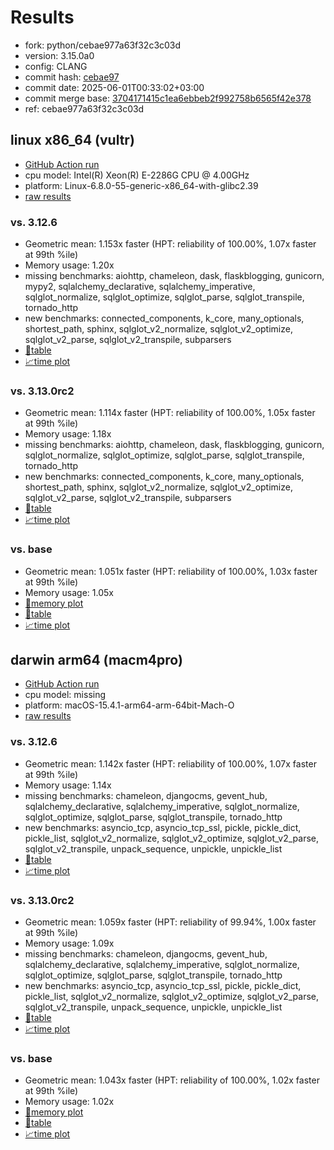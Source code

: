 # Results

- fork: python/cebae977a63f32c3c03d
- version: 3.15.0a0
- config: CLANG
- commit hash: [cebae97](https://github.com/python/cpython/commit/cebae97)
- commit date: 2025-06-01T00:33:02+03:00
- commit merge base: [3704171415c1ea6ebbeb2f992758b6565f42e378](https://github.com/python/cpython/commit/3704171415c1ea6ebbeb2f992758b6565f42e378)
- ref: cebae977a63f32c3c03d

## linux x86_64 (vultr)

- [GitHub Action run](https://github.com/facebookexperimental/free-threading-benchmarking/actions/runs/15368876192)
- cpu model: Intel(R) Xeon(R) E-2286G CPU @ 4.00GHz
- platform: Linux-6.8.0-55-generic-x86_64-with-glibc2.39
- [raw results](bm-20250601-vultr-x86_64-python-cebae977a63f32c3c03d-3.15.0a0-cebae97.json)

### vs. 3.12.6

- Geometric mean: 1.153x faster (HPT: reliability of 100.00%, 1.07x faster at 99th %ile)
- Memory usage: 1.20x
- missing benchmarks: aiohttp, chameleon, dask, flaskblogging, gunicorn, mypy2, sqlalchemy_declarative, sqlalchemy_imperative, sqlglot_normalize, sqlglot_optimize, sqlglot_parse, sqlglot_transpile, tornado_http
- new benchmarks: connected_components, k_core, many_optionals, shortest_path, sphinx, sqlglot_v2_normalize, sqlglot_v2_optimize, sqlglot_v2_parse, sqlglot_v2_transpile, subparsers
- [📄table](bm-20250601-vultr-x86_64-python-cebae977a63f32c3c03d-3.15.0a0-cebae97-vs-3.12.6.md)
- [📈time plot](bm-20250601-vultr-x86_64-python-cebae977a63f32c3c03d-3.15.0a0-cebae97-vs-3.12.6.svg)

### vs. 3.13.0rc2

- Geometric mean: 1.114x faster (HPT: reliability of 100.00%, 1.05x faster at 99th %ile)
- Memory usage: 1.18x
- missing benchmarks: aiohttp, chameleon, dask, flaskblogging, gunicorn, sqlglot_normalize, sqlglot_optimize, sqlglot_parse, sqlglot_transpile, tornado_http
- new benchmarks: connected_components, k_core, many_optionals, shortest_path, sphinx, sqlglot_v2_normalize, sqlglot_v2_optimize, sqlglot_v2_parse, sqlglot_v2_transpile, subparsers
- [📄table](bm-20250601-vultr-x86_64-python-cebae977a63f32c3c03d-3.15.0a0-cebae97-vs-3.13.0rc2.md)
- [📈time plot](bm-20250601-vultr-x86_64-python-cebae977a63f32c3c03d-3.15.0a0-cebae97-vs-3.13.0rc2.svg)

### vs. base

- Geometric mean: 1.051x faster (HPT: reliability of 100.00%, 1.03x faster at 99th %ile)
- Memory usage: 1.05x
- [🧠memory plot](bm-20250601-vultr-x86_64-python-cebae977a63f32c3c03d-3.15.0a0-cebae97-vs-base-mem.svg)
- [📄table](bm-20250601-vultr-x86_64-python-cebae977a63f32c3c03d-3.15.0a0-cebae97-vs-base.md)
- [📈time plot](bm-20250601-vultr-x86_64-python-cebae977a63f32c3c03d-3.15.0a0-cebae97-vs-base.svg)

## darwin arm64 (macm4pro)

- [GitHub Action run](https://github.com/facebookexperimental/free-threading-benchmarking/actions/runs/15368876192)
- cpu model: missing
- platform: macOS-15.4.1-arm64-arm-64bit-Mach-O
- [raw results](bm-20250601-macm4pro-arm64-python-cebae977a63f32c3c03d-3.15.0a0-cebae97.json)

### vs. 3.12.6

- Geometric mean: 1.142x faster (HPT: reliability of 100.00%, 1.07x faster at 99th %ile)
- Memory usage: 1.14x
- missing benchmarks: chameleon, djangocms, gevent_hub, sqlalchemy_declarative, sqlalchemy_imperative, sqlglot_normalize, sqlglot_optimize, sqlglot_parse, sqlglot_transpile, tornado_http
- new benchmarks: asyncio_tcp, asyncio_tcp_ssl, pickle, pickle_dict, pickle_list, sqlglot_v2_normalize, sqlglot_v2_optimize, sqlglot_v2_parse, sqlglot_v2_transpile, unpack_sequence, unpickle, unpickle_list
- [📄table](bm-20250601-macm4pro-arm64-python-cebae977a63f32c3c03d-3.15.0a0-cebae97-vs-3.12.6.md)
- [📈time plot](bm-20250601-macm4pro-arm64-python-cebae977a63f32c3c03d-3.15.0a0-cebae97-vs-3.12.6.svg)

### vs. 3.13.0rc2

- Geometric mean: 1.059x faster (HPT: reliability of 99.94%, 1.00x faster at 99th %ile)
- Memory usage: 1.09x
- missing benchmarks: chameleon, djangocms, gevent_hub, sqlalchemy_declarative, sqlalchemy_imperative, sqlglot_normalize, sqlglot_optimize, sqlglot_parse, sqlglot_transpile, tornado_http
- new benchmarks: asyncio_tcp, asyncio_tcp_ssl, pickle, pickle_dict, pickle_list, sqlglot_v2_normalize, sqlglot_v2_optimize, sqlglot_v2_parse, sqlglot_v2_transpile, unpack_sequence, unpickle, unpickle_list
- [📄table](bm-20250601-macm4pro-arm64-python-cebae977a63f32c3c03d-3.15.0a0-cebae97-vs-3.13.0rc2.md)
- [📈time plot](bm-20250601-macm4pro-arm64-python-cebae977a63f32c3c03d-3.15.0a0-cebae97-vs-3.13.0rc2.svg)

### vs. base

- Geometric mean: 1.043x faster (HPT: reliability of 100.00%, 1.02x faster at 99th %ile)
- Memory usage: 1.02x
- [🧠memory plot](bm-20250601-macm4pro-arm64-python-cebae977a63f32c3c03d-3.15.0a0-cebae97-vs-base-mem.svg)
- [📄table](bm-20250601-macm4pro-arm64-python-cebae977a63f32c3c03d-3.15.0a0-cebae97-vs-base.md)
- [📈time plot](bm-20250601-macm4pro-arm64-python-cebae977a63f32c3c03d-3.15.0a0-cebae97-vs-base.svg)

